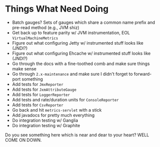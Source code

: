Things What Need Doing
======================

* Batch gauges? Sets of gauges which share a common name prefix and pre-read method (e.g., JVM shiz)
* Get back up to feature parity w/ JVM instrumentation, EOL ``VirtualMachineMetrics``
* Figure out what configuring Jetty w/ instrumented stuff looks like (JNDI?)
* Figure out what configuring Ehcache w/ instrumented stuff looks like (JNDI?)
* Go through the docs with a fine-toothed comb and make sure things make sense
* Go through ``2.x-maintenance`` and make sure I didn't forget to forward-port something
* Add tests for ``JmxReporter``
* Add tests for ``JxmAttributeGauge``
* Add tests for ``LoggerReporter``
* Add tests and rate/duration units for ``ConsoleReporter``
* Add tests for ``CsvReporter``
* Go back and hit ``metrics-servlet`` with a stick
* Add javadocs for pretty much everything
* Do integration testing w/ Ganglia
* Do integration testing w/ Graphite

Do you see something here which is near and dear to your heart? WELL COME ON DOWN.
